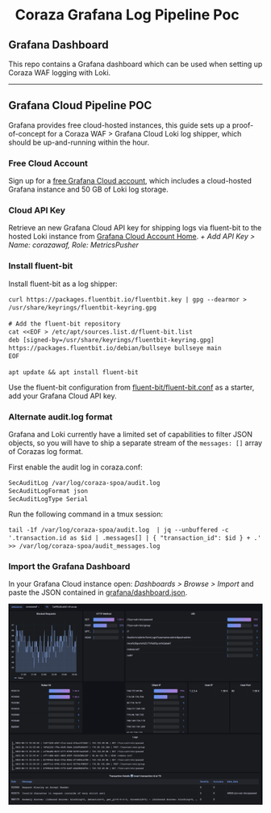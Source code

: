 <h1>
   <img src="https://coraza.io/images/logo_shield_only.png" align="left" height="46px" alt=""/>&nbsp;
   <span>Coraza Grafana Log Pipeline Poc</span>
</h1>


## Grafana Dashboard
This repo contains a Grafana dashboard which can be used when setting up Coraza WAF logging with Loki.

_________________________


## Grafana Cloud Pipeline POC

Grafana provides free cloud-hosted instances, this guide sets up a proof-of-concept for a Coraza WAF > Grafana Cloud Loki log shipper, which should be up-and-running within the hour.

### Free Cloud Account

Sign up for a [free Grafana Cloud account](https://grafana.com/auth/sign-up/create-user), which includes a cloud-hosted Grafana instance and 50 GB of Loki log storage.

### Cloud API Key

Retrieve an new Grafana Cloud API key for shipping logs via fluent-bit to the hosted Loki instance from [Grafana Cloud Account Home](https://grafana.com/profile/org/api-keys?src=hg_home). *+ Add API Key > Name: corazawaf, Role: MetricsPusher*

### Install fluent-bit
Install fluent-bit as a log shipper:

```
curl https://packages.fluentbit.io/fluentbit.key | gpg --dearmor > /usr/share/keyrings/fluentbit-keyring.gpg

# Add the fluent-bit repository
cat <<EOF > /etc/apt/sources.list.d/fluent-bit.list
deb [signed-by=/usr/share/keyrings/fluentbit-keyring.gpg] https://packages.fluentbit.io/debian/bullseye bullseye main
EOF

apt update && apt install fluent-bit
```

Use the fluent-bit configuration from [fluent-bit/fluent-bit.conf](fluent-bit/fluent-bit.conf) as a starter, add your Grafana Cloud API key.

### Alternate audit.log format

Grafana and Loki currently have a limited set of capabilities to filter JSON objects, so you will have to ship a separate stream of the `messages: []` array of Corazas log format.

First enable the audit log in coraza.conf:

```
SecAuditLog /var/log/coraza-spoa/audit.log
SecAuditLogFormat json
SecAuditLogType Serial
```

Run the following command in a tmux session:

```
tail -1f /var/log/coraza-spoa/audit.log  | jq --unbuffered -c '.transaction.id as $id | .messages[] | { "transaction_id": $id } + .' >> /var/log/coraza-spoa/audit_messages.log
```

### Import the Grafana Dashboard

In your Grafana Cloud instance open: *Dashboards > Browse > Import* and paste the JSON contained in [grafana/dashboard.json](grafana/dashboard.json).


![Grafana Dashboard](/grafana/dashboard.png?raw=true "Screenshot")
